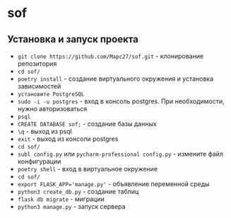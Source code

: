 # sof

## Установка и запуск проекта

- `git clone https://github.com/Mapc27/sof.git` - клонирование репозитория
- `cd sof/`
- `poetry install` - создание виртуального окружения и установка зависимостей
- `установите PostgreSQL`
- `sudo -i -u postgres` - вход в консоль postgres. При необходимости, нужно авторизоваться
- `psql`
- `CREATE DATABASE sof;` - создание базы данных
- `\q` - выход из psql
- `exit` - выход из консоли postgres
- `cd sof/`
- `subl config.py` или `pycharm-professional config.py` - измените файл конфигурации
- `poetry shell` - вход в виртуальное окружение
- `cd sof/`
- `export FLASK_APP='manage.py'` - объявление переменной среды
- `python3 create_db.py` - создание таблиц
- `flask db migrate` - миграции
- `python3 manage.py` - запуск сервера
